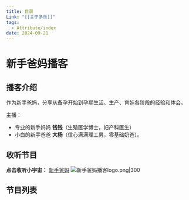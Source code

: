 ```yaml
---
title: 目录
Link: "[[关于多乐]]"
tags:
  - Attribute/index
date: 2024-09-21
---
```

# 新手爸妈播客
## 播客介绍
作为新手爸妈，分享从备孕开始到孕期生活、生产、育娃各阶段的经验和体会。

主播： 
- 专业的新手妈妈 **钱钱**（生殖医学博士，妇产科医生） 
- 小白的新手爸爸 **大杨**（信心满满理工男，零基础奶爸）。

## 收听节目
**点击收听小宇宙：** [新手爸妈](https://www.xiaoyuzhoufm.com/podcast/669de5fe1ece2fb340e6c76f?s=eyJ1IjogIjYxMjA0ZWY1ZTBmNWU3MjNiYmVjN2NiMyJ9)
![新手爸妈播客logo.png|300](https://beginnerparents-1322915631.cos.ap-guangzhou.myqcloud.com/img/%E6%96%B0%E6%89%8B%E7%88%B8%E5%A6%88%E6%92%AD%E5%AE%A2logo.png)


## 节目列表
<IndexList :link-list="['[[播客：新手爸妈]]']" /> 